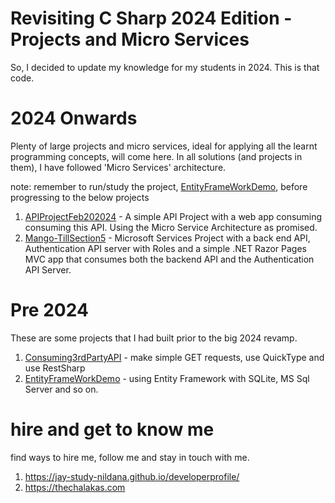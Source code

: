 # Revisiting C Sharp 2024 Edition - Projects and Micro Services

So, I decided to update my knowledge for my students in 2024. This is that code.

# 2024 Onwards

Plenty of large projects and micro services, ideal for applying all the learnt programming concepts, will come here. In all solutions (and projects in them), I have followed 'Micro Services' architecture.

note: remember to run/study the project, [EntityFrameWorkDemo](EntityFrameWorkDemo), before progressing to the below projects

1. [APIProjectFeb202024](APIProjectFeb202024) - A simple API Project with a web app consuming consuming this API. Using the Micro Service Architecture as promised.
1. [Mango-TillSection5](Mango-TillSection5) - Microsoft Services Project with a back end API, Authentication API server with Roles and a simple .NET Razor Pages MVC app that consumes both the backend API and the Authentication API Server. 

# Pre 2024

These are some projects that I had built prior to the big 2024 revamp.

1. [Consuming3rdPartyAPI](Consuming3rdPartyAPI) - make simple GET requests, use QuickType and use RestSharp
1. [EntityFrameWorkDemo](EntityFrameWorkDemo) - using Entity Framework with SQLite, MS Sql Server and so on.

# hire and get to know me

find ways to hire me, follow me and stay in touch with me.

1. https://jay-study-nildana.github.io/developerprofile/
1. https://thechalakas.com
